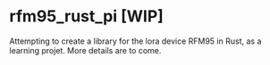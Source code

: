 # rfm95_rust_pi [WIP]

Attempting to create a library for the lora device RFM95 in Rust, as a learning projet. More details are to come. 

